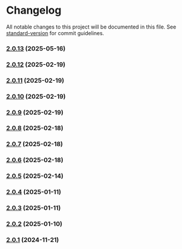 # Changelog

All notable changes to this project will be documented in this file. See [standard-version](https://github.com/conventional-changelog/standard-version) for commit guidelines.

### [2.0.13](https://github.com/joabssilveira/fwork-react-mui-ext/compare/v2.0.12...v2.0.13) (2025-05-16)

### [2.0.12](https://github.com/joabssilveira/fwork-react-mui-ext/compare/v2.0.11...v2.0.12) (2025-02-19)

### [2.0.11](https://github.com/joabssilveira/fwork-react-mui-ext/compare/v2.0.10...v2.0.11) (2025-02-19)

### [2.0.10](https://github.com/joabssilveira/fwork-react-mui-ext/compare/v2.0.9...v2.0.10) (2025-02-19)

### [2.0.9](https://github.com/joabssilveira/fwork-react-mui-ext/compare/v2.0.8...v2.0.9) (2025-02-19)

### [2.0.8](https://github.com/joabssilveira/fwork-react-mui-ext/compare/v2.0.7...v2.0.8) (2025-02-18)

### [2.0.7](https://github.com/joabssilveira/fwork-react-mui-ext/compare/v2.0.6...v2.0.7) (2025-02-18)

### [2.0.6](https://github.com/joabssilveira/fwork-react-mui-ext/compare/v2.0.5...v2.0.6) (2025-02-18)

### [2.0.5](https://github.com/joabssilveira/fwork-react-mui-ext/compare/v2.0.4...v2.0.5) (2025-02-14)

### [2.0.4](https://github.com/joabssilveira/fwork-react-mui-ext/compare/v2.0.3...v2.0.4) (2025-01-11)

### [2.0.3](https://github.com/joabssilveira/fwork-react-mui-ext/compare/v2.0.2...v2.0.3) (2025-01-11)

### [2.0.2](https://github.com/joabssilveira/fwork-react-mui-ext/compare/v2.0.1...v2.0.2) (2025-01-10)

### [2.0.1](https://github.com/joabssilveira/fwork-react-mui-ext/compare/v0.1.1-9...v2.0.1) (2024-11-21)

